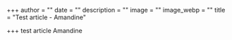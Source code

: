 +++
author = ""
date = ""
description = ""
image = ""
image_webp = ""
title = "Test article - Amandine"

+++
test article Amandine